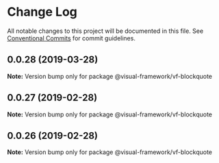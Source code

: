 # Change Log

All notable changes to this project will be documented in this file.
See [Conventional Commits](https://conventionalcommits.org) for commit guidelines.

## 0.0.28 (2019-03-28)

**Note:** Version bump only for package @visual-framework/vf-blockquote





## 0.0.27 (2019-02-28)

**Note:** Version bump only for package @visual-framework/vf-blockquote





## 0.0.26 (2019-02-28)

**Note:** Version bump only for package @visual-framework/vf-blockquote
